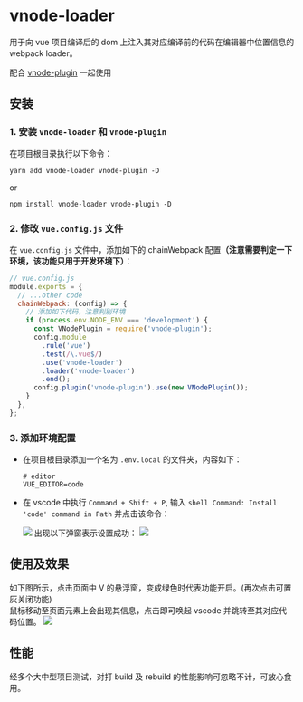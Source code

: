 # vnode-loader

用于向 vue 项目编译后的 dom 上注入其对应编译前的代码在编辑器中位置信息的 webpack loader。<br/>

配合 [vnode-plugin](https://github.com/zh-lx/vnode-plugin) 一起使用

## 安装

### 1. 安装 `vnode-loader` 和 `vnode-plugin`

在项目根目录执行以下命令：

```
yarn add vnode-loader vnode-plugin -D
```

or

```
npm install vnode-loader vnode-plugin -D
```

### 2. 修改 `vue.config.js` 文件

在 `vue.config.js` 文件中，添加如下的 chainWebpack 配置<b>（注意需要判定一下环境，该功能只用于开发环境下）</b>：

```js
// vue.config.js
module.exports = {
  // ...other code
  chainWebpack: (config) => {
    // 添加如下代码，注意判别环境
    if (process.env.NODE_ENV === 'development') {
      const VNodePlugin = require('vnode-plugin');
      config.module
        .rule('vue')
        .test(/\.vue$/)
        .use('vnode-loader')
        .loader('vnode-loader')
        .end();
      config.plugin('vnode-plugin').use(new VNodePlugin());
    }
  },
};
```

### 3. 添加环境配置

- 在项目根目录添加一个名为 `.env.local` 的文件夹，内容如下：<br>
  ```
  # editor
  VUE_EDITOR=code
  ```
- 在 vscode 中执行 `Command + Shift + P`, 输入 `shell Command: Install 'code' command in Path` 并点击该命令：

  ![](https://s3.bmp.ovh/imgs/2021/08/a99ec7b8e93f55fd.png)
  出现以下弹窗表示设置成功：
  ![](https://s3.bmp.ovh/imgs/2021/08/c3d00a8efbb20feb.png)

## 使用及效果

如下图所示，点击页面中 V 的悬浮窗，变成绿色时代表功能开启。(再次点击可置灰关闭功能)<br>
鼠标移动至页面元素上会出现其信息，点击即可唤起 vscode 并跳转至其对应代码位置。
![](https://s3.bmp.ovh/imgs/2021/08/b71d54d5d9c29640.gif)

## 性能

经多个大中型项目测试，对打 build 及 rebuild 的性能影响可忽略不计，可放心食用。
